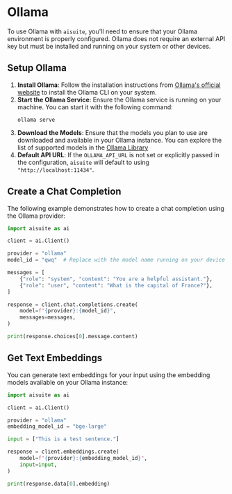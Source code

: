 # Ollama

To use Ollama with `aisuite`, you'll need to ensure that your Ollama environment is properly configured. Ollama does not require an external API key but must be installed and running on your system or other devices.

## Setup Ollama
1. **Install Ollama**: Follow the installation instructions from [Ollama's official website](https://ollama.com/) to install the Ollama CLI on your system.
2. **Start the Ollama Service**: Ensure the Ollama service is running on your machine. You can start it with the following command:
    ```shell
    ollama serve
    ```
3. **Download the Models**: Ensure that the models you plan to use are downloaded and available in your Ollama instance. You can explore the list of supported models in the [Ollama Library](https://ollama.com/library)
4. **Default API URL**: If the `OLLAMA_API_URL` is not set or explicitly passed in the configuration, `aisuite` will default to using `"http://localhost:11434"`.

## Create a Chat Completion
The following example demonstrates how to create a chat completion using the Ollama provider:

```python
import aisuite as ai

client = ai.Client() 

provider = "ollama"
model_id = "qwq"  # Replace with the model name running on your device

messages = [
    {"role": "system", "content": "You are a helpful assistant."},
    {"role": "user", "content": "What is the capital of France?"},
]

response = client.chat.completions.create(
    model=f"{provider}:{model_id}",
    messages=messages,
)

print(response.choices[0].message.content)
```

## Get Text Embeddings
You can generate text embeddings for your input using the embedding models available on your Ollama instance:

```python
import aisuite as ai

client = ai.Client()

provider = "ollama"
embedding_model_id = "bge-large"

input = ["This is a test sentence."]

response = client.embeddings.create(
    model=f"{provider}:{embedding_model_id}",
    input=input,
)

print(response.data[0].embedding)
```